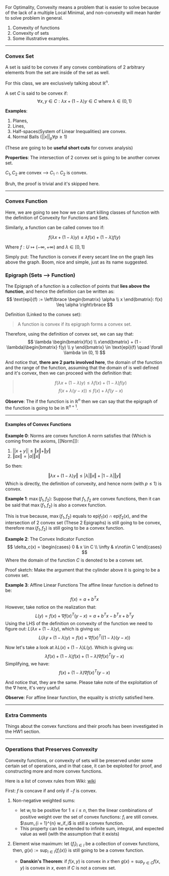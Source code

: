 For Optimality, Convexity means a problem that is easier to solve because of the lack of a multiple Local Minimal, and non-convexity will mean harder to solve problem in general. 
1. Convexity of functions
2. Convexity of sets
3. Some illustrative examples.

---
### Convex Set
A set is said to be convex if any convex combinations of 2 arbitrary elements from the set are inside of the set as well. 

For this class, we are exclusively talking about $\mathbb{R}^n$. 

A set $C$ is said to be convex if: 
$$
\forall x, y \in C: \lambda x + (1-\lambda)y \in C \text{ where } \lambda \in (0, 1)
$$

**Examples**: 
1. Planes,
2. Lines,
3. Half-spaces(System of Linear Inequalities) are convex.
4. Normal Balls ($||x||_p \forall p \geq 1$)

(These are going to be **useful short cuts** for convex analysis)

**Properties**: 
The intersection of 2 convex set is going to be another convex set. 

$C_1, C_2$ are convex --> $C_1 \cap C_2$ is convex. 

Bruh, the proof is trivial and it's skipped here. 


---
### Convex Function 
Here, we are going to see how we can start killing classes of function with the definition of Convexity for Functions and Sets.

Similarly, a function can be called convex too if: 

$$
f(\lambda x + (1 - \lambda)y) \leq \lambda f(x) + (1 - \lambda)f(y)
$$

Where $f:U \mapsto (-\infty, +\infty)$ and $\lambda \in [0, 1]$

Simply put: The function is convex if every secant line on the graph lies above the graph. Boom, nice and simple, just as its name suggested. 

### Epigraph (Sets --> Function)
The Epigraph of a function is a collection of points that **lies above the function**, and hence the definition can be written as: 
$$
\text{epi}(f) := \left\lbrace
\begin{bmatrix}
\alpha \\ x
\end{bmatrix}: 
f(x) \leq \alpha
\right\rbrace
$$

Definition (Linked to the convex set):
>A function is convex if its epigraph forms a convex set. 

Therefore, using the definition of convex set, we can say that: 
$$
\lambda \begin{bmatrix}f(x) \\ x\end{bmatrix} + (1 - \lambda)\begin{bmatrix}
f(y) \\ y
\end{bmatrix}
\in 
\text{epi}(f) \quad \forall \lambda \in (0, 1)
$$

And notice that, **there are 2 parts involved here**, the domain of the function and the range of the function, assuming that the domain of is well defined and it's convex, then we can proceed with the definition that: 
> $$
> f(\lambda x + (1 - \lambda) y) \leq \lambda f(x) + (1 - \lambda)f(y)
> $$
>$$
>f(x + \lambda(y - x)) \le f(x) + \lambda f(y - x)
>$$

**Observe**: 
The if the function is in $\mathbb{R}^{n}$ then we can say that the epigraph of the function is going to be in $\mathbb{R}^{n + 1}$.

---
#### Examples of Convex Functions
**Example 0**: Norms are convex function 
A norm satisfies that (Which is coming from the axioms, [[Norm]]):
1. $||x + y||\leq \Vert x\Vert + \Vert y \Vert$
2. $\Vert ax \Vert = |a|\Vert x \Vert$

So then: 

$$
\Vert \lambda x + (1 - \lambda)y\Vert  \le |\lambda|\Vert x\Vert 
+
|1 - \lambda|\Vert y\Vert 
$$
Which is directly, the definition of convexity, and hence norm (with $p \le 1$) is convex. 

**Example 1**: $\max(f_1, f_2)$: 
Suppose that $f_1, f_2$ are convex functions, then it can be said that $\max(f_1, f_2)$ is also a convex function.

This is true because, $\max(f_1, f_2)$ equals to $\text{epi}f_1(x) \cap \text{epi}f_2(x)$, and the intersection of 2 convex set (These 2 Epigraphs) is still going to be convex, therefore $\max(f_1, f_2)$ is still going to be a convex function. 

**Example 2**: The Convex Indicator Function
$$
\delta_c(x) = \begin{cases}
0 & x \in C \\ \infty & x\not\in C
\end{cases}
$$
Where the domain of the function $C$ is denoted to be a convex set. 

Proof sketch: Make the argument that the cylinder above it is going to be a convex set. 


**Example 3**: Affine Linear Functions
The affine linear function is defined to be: 
$$
f(x)= a + b^Tx
$$
However, take notice on the realization that:
$$
L(y) = f(x) + \nabla f(x)^T(y - x) = a + b^Tx - b^Tx + b^Ty
$$
Using the LHS of the definition on convexity of the function we need to figure out: $L(\lambda x + (1 - \lambda)y)$, which is giving us: 
$$
L(\lambda y + (1 - \lambda)y) = f(x) + \nabla f(x)^T((1 - \lambda)(y - x))
$$

Now let's take a look at $\lambda L(x) + (1 - \lambda) L(y)$. Which is giving us: 
$$
\lambda f(x) + (1 - \lambda)f(x) + (1 - \lambda)\nabla f(x)^T(y - x)
$$
Simplifying, we have: 
$$
f(x) + (1 - \lambda)\nabla f(x)^T(y - x)
$$

And notice that, they are the same. Please take note of the exploitation of the $\nabla$ here, it's very useful

**Observe**: 
For affine linear function, the equality is strictly satisfied here. 

---
### Extra Comments
Things about the convex functions and their proofs has been investigated in the HW1 section. 

---
### Operations that Preserves Convexity
Convexity functions, or convexity of sets will be preserved under some certain set of operations, and in that case, it can be exploited for proof, and constructing more and more convex functions. 

Here is a list of convex rules from Wiki: [wiki](https://www.wikiwand.com/en/Convex_function)

First: $f$ is concave if and only if $-f$ is convex. 

1. Non-negative weighted sums: 
	* let $w_i$ to be positive for $1\le i \le n$, then the linear combinations of positive weight over the set of convex functions: $f_i$ are still convex. $\sum_{i = 1}^{n} w_if_i$ is still a convex function. 
	* This property can be extended to infinite sum, integral, and expected value as well (with the assumption that it exists)

2. Element wise maximum: let $\{f_i\}_{i\in I}$ be a collection of convex functions, then, $g(x):= \sup_{i \in I}\{f_i{(x)}\}$ is still going to be a convex function. 
	* **Danskin's Theorem**: if $f(x,y)$ is convex in $x$ then $g(x) = \sup_{y\in C}f(x, y)$ is convex in $x$, even if $C$ is not a convex set. 


